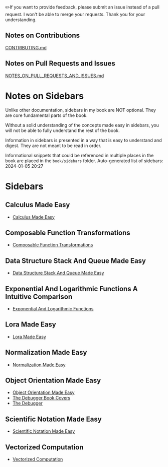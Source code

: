 
✏️If you want to provide feedback, please submit an issue instead of a pull request. I won't be able to merge your requests. Thank you for your understanding.

Notes on Contributions
----------------------
[CONTRIBUTING.md](../CONTRIBUTING.md)

Notes on Pull Requests and Issues
---------------------------------
[NOTES_ON_PULL_REQUESTS_AND_ISSUES.md](../NOTES_ON_PULL_REQUESTS_AND_ISSUES.md)

# Notes on Sidebars

Unlike other documentation, sidebars in my book are NOT optional. They are core fundamental parts of the book.

Without a solid understanding of the concepts made easy in sidebars, you will not be able to fully understand the rest of the book.

Information in sidebars is presented in a way that is easy to understand and digest. They are not meant to be read in order.

Informational snippets that could be referenced in multiple places in the book are placed in the `book/sidebars` folder.
Auto-generated list of sidebars: 2024-01-05 20:27

# Sidebars

## Calculus Made Easy

- [Calculus Made Easy](calculus-made-easy/Calculus-Made-Easy.md)


## Composable Function Transformations

- [Composable Function Transformations](composable-function-transformations/Composable-Function-Transformations.md)


## Data Structure Stack And Queue Made Easy

- [Data Structure Stack And Queue Made Easy](data-structure-stack-and-queue-made-easy/Data-Structure-Stack-And-Queue-Made-Easy.md)


## Exponential And Logarithmic Functions A Intuitive Comparison

- [Exponential And Logarithmic Functions](exponential-and-logarithmic-functions-a-intuitive-comparison/Exponential-and-Logarithmic-Functions.md)


## Lora Made Easy

- [Lora Made Easy](lora-made-easy/LoRa-Made-Easy.md)


## Normalization Made Easy

- [Normalization Made Easy](normalization-made-easy/Normalization-Made-Easy.md)


## Object Orientation Made Easy

- [Object Orientation Made Easy](object-orientation-made-easy/Object-Orientation-Made-Easy.md)
- [The Debugger Book Covers](object-orientation-made-easy/The-Debugger-Book-Covers.md)
- [The Debugger](object-orientation-made-easy/The-Debugger.md)


## Scientific Notation Made Easy

- [Scientific Notation Made Easy](scientific-notation-made-easy/Scientific-Notation-Made-Easy.md)


## Vectorized Computation

- [Vectorized Computation](vectorized-computation/Vectorized_Computation.md)

